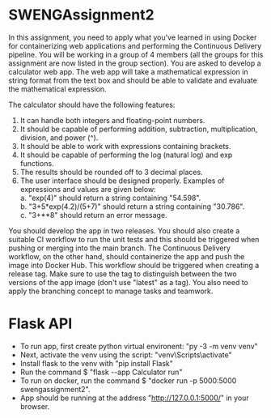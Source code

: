 # SWENGAssignment2

In this assignment, you need to apply what you've learned in using Docker for containerizing web applications and performing the Continuous Delivery pipeline. You will be working in a group of 4 members (all the groups for this assignment are now listed in the group section). You are asked to develop a calculator web app. The web app will take a mathematical expression in string format from the text box and should be able to validate and evaluate the mathematical expression.  

The calculator should have the following features:
1. It can handle both integers and floating-point numbers.
2. It should be capable of performing addition, subtraction, multiplication, division, and power (^).
3. It should be able to work with expressions containing brackets.
4. It should be capable of performing the log (natural log) and exp functions.
5. The results should be rounded off to 3 decimal places.
6. The user interface should be designed properly.
Examples of expressions and values are given below:  
a. "exp(4)" should return a string containing "54.598".  
b. "3+5*exp(4.2)/(5+7)" should return a string containing "30.786".  
c. "3+**8" should return an error message.  

You should develop the app in two releases. You should also create a suitable CI workflow to run the unit tests and this should be triggered when pushing or merging into the main branch. The Continuous Delivery workflow, on the other hand, should containerize the app and push the image into Docker Hub. This workflow should be triggered when creating a release tag. Make sure to use the tag to distinguish between the two versions of the app image (don't use "latest" as a tag). You also need to apply the branching concept to manage tasks and teamwork.


# Flask API

- To run app, first create python virtual environent: "py -3 -m venv venv"
- Next, activate the venv using the script: "venv\Scripts\activate"
- Install flask to the venv with "pip install Flask"
- Run the command $ "flask --app Calculator run"
- To run on docker, run the command $ "docker run -p 5000:5000 swengassignment2".
- App should be running at the address "http://127.0.0.1:5000/" in your browser.

